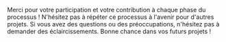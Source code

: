 Merci pour votre participation et votre contribution à chaque phase du processus ! N'hésitez pas à répéter ce processus à l'avenir pour d'autres projets. Si vous avez des questions ou des préoccupations, n'hésitez pas à demander des éclaircissements. Bonne chance dans vos futurs projets !